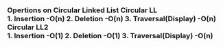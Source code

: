 <h3>Opertions on Circular Linked List<br.</h3>
<b>Circular LL</b><br>
1. Insertion                -O(n)
2. Deletion                 -O(n)
3. Traversal(Display)       -O(n)<br>
<b>Circular LL2</b><br>
1. Insertion                -O(1)
2. Deletion                 -O(1)
3. Traversal(Display)       -O(n)
